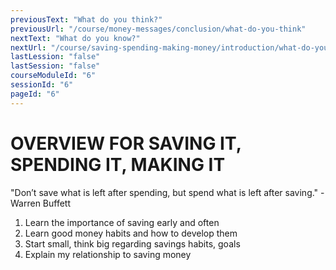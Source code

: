 ```yaml
---
previousText: "What do you think?"
previousUrl: "/course/money-messages/conclusion/what-do-you-think"
nextText: "What do you know?"
nextUrl: "/course/saving-spending-making-money/introduction/what-do-you-know"
lastLession: "false"
lastSession: "false"
courseModuleId: "6"
sessionId: "6"
pageId: "6"
---
```



# OVERVIEW FOR SAVING IT, SPENDING IT, MAKING IT

<sparkle-character-intro position="right" character="kimberly">
"Don’t save what is left after spending, but spend what is left after saving."
-Warren Buffett
</sparkle-character-intro>


1. Learn the importance of saving early and often
2. Learn good money habits and how to develop them
3. Start small, think big regarding savings habits, goals
4. Explain my relationship to saving money
